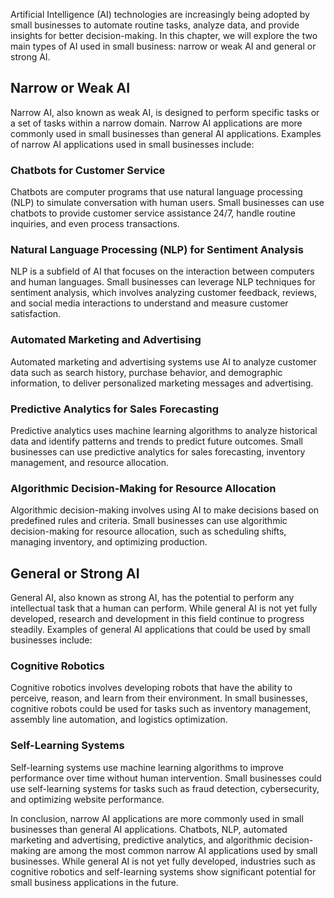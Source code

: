 

Artificial Intelligence (AI) technologies are increasingly being adopted by small businesses to automate routine tasks, analyze data, and provide insights for better decision-making. In this chapter, we will explore the two main types of AI used in small business: narrow or weak AI and general or strong AI.

Narrow or Weak AI
-----------------

Narrow AI, also known as weak AI, is designed to perform specific tasks or a set of tasks within a narrow domain. Narrow AI applications are more commonly used in small businesses than general AI applications. Examples of narrow AI applications used in small businesses include:

### Chatbots for Customer Service

Chatbots are computer programs that use natural language processing (NLP) to simulate conversation with human users. Small businesses can use chatbots to provide customer service assistance 24/7, handle routine inquiries, and even process transactions.

### Natural Language Processing (NLP) for Sentiment Analysis

NLP is a subfield of AI that focuses on the interaction between computers and human languages. Small businesses can leverage NLP techniques for sentiment analysis, which involves analyzing customer feedback, reviews, and social media interactions to understand and measure customer satisfaction.

### Automated Marketing and Advertising

Automated marketing and advertising systems use AI to analyze customer data such as search history, purchase behavior, and demographic information, to deliver personalized marketing messages and advertising.

### Predictive Analytics for Sales Forecasting

Predictive analytics uses machine learning algorithms to analyze historical data and identify patterns and trends to predict future outcomes. Small businesses can use predictive analytics for sales forecasting, inventory management, and resource allocation.

### Algorithmic Decision-Making for Resource Allocation

Algorithmic decision-making involves using AI to make decisions based on predefined rules and criteria. Small businesses can use algorithmic decision-making for resource allocation, such as scheduling shifts, managing inventory, and optimizing production.

General or Strong AI
--------------------

General AI, also known as strong AI, has the potential to perform any intellectual task that a human can perform. While general AI is not yet fully developed, research and development in this field continue to progress steadily. Examples of general AI applications that could be used by small businesses include:

### Cognitive Robotics

Cognitive robotics involves developing robots that have the ability to perceive, reason, and learn from their environment. In small businesses, cognitive robots could be used for tasks such as inventory management, assembly line automation, and logistics optimization.

### Self-Learning Systems

Self-learning systems use machine learning algorithms to improve performance over time without human intervention. Small businesses could use self-learning systems for tasks such as fraud detection, cybersecurity, and optimizing website performance.

In conclusion, narrow AI applications are more commonly used in small businesses than general AI applications. Chatbots, NLP, automated marketing and advertising, predictive analytics, and algorithmic decision-making are among the most common narrow AI applications used by small businesses. While general AI is not yet fully developed, industries such as cognitive robotics and self-learning systems show significant potential for small business applications in the future.
